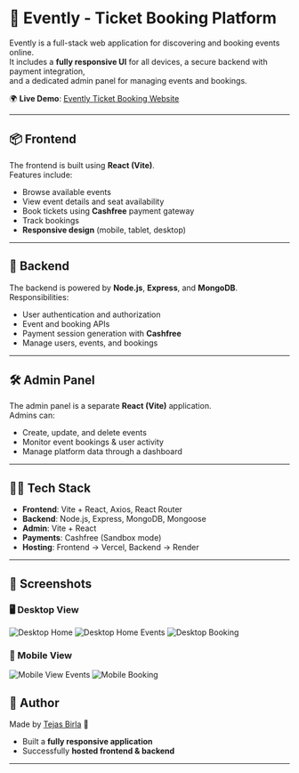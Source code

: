 # 🎫 Evently - Ticket Booking Platform  

Evently is a full-stack web application for discovering and booking events online.  
It includes a **fully responsive UI** for all devices, a secure backend with payment integration,  
and a dedicated admin panel for managing events and bookings.  

🌍 **Live Demo**: [Evently Ticket Booking Website](https://evently-ticket-booking-website.vercel.app)  

---

## 📦 Frontend  

The frontend is built using **React (Vite)**.  
Features include:  
- Browse available events  
- View event details and seat availability  
- Book tickets using **Cashfree** payment gateway  
- Track bookings  
- **Responsive design** (mobile, tablet, desktop)  

---

## 🔧 Backend  

The backend is powered by **Node.js**, **Express**, and **MongoDB**.  
Responsibilities:  
- User authentication and authorization  
- Event and booking APIs  
- Payment session generation with **Cashfree**  
- Manage users, events, and bookings  

---

## 🛠️ Admin Panel  

The admin panel is a separate **React (Vite)** application.  
Admins can:  
- Create, update, and delete events  
- Monitor event bookings & user activity  
- Manage platform data through a dashboard  

---

## 🧑‍💻 Tech Stack  

- **Frontend**: Vite + React, Axios, React Router  
- **Backend**: Node.js, Express, MongoDB, Mongoose  
- **Admin**: Vite + React  
- **Payments**: Cashfree (Sandbox mode)  
- **Hosting**: Frontend → Vercel, Backend → Render  

---

## 📸 Screenshots

### 🖥️ Desktop View
![Desktop Home](./screenshots/desktop-home-view.png)
![Desktop Home Events](./screenshots/desktop-homepage-events.png)
![Desktop Booking](./screenshots/desktop-view-bookingpage.png)

### 📱 Mobile View
![Mobile View Events](./screenshots/mobile-view-event.jpg)
![Mobile Booking](./screenshots/mobile-view-bookingpage.jpg)


## 👤 Author  

Made by [Tejas Birla](https://github.com/TejasBirla) 🚀  
- Built a **fully responsive application**  
- Successfully **hosted frontend & backend**  

---
